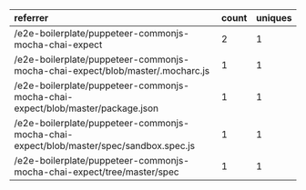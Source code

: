 | referrer                                                                               | count | uniques |
| :------------------------------------------------------------------------------------- | :---- | :------ |
| /e2e-boilerplate/puppeteer-commonjs-mocha-chai-expect                                  | 2     | 1       |
| /e2e-boilerplate/puppeteer-commonjs-mocha-chai-expect/blob/master/.mocharc.js          | 1     | 1       |
| /e2e-boilerplate/puppeteer-commonjs-mocha-chai-expect/blob/master/package.json         | 1     | 1       |
| /e2e-boilerplate/puppeteer-commonjs-mocha-chai-expect/blob/master/spec/sandbox.spec.js | 1     | 1       |
| /e2e-boilerplate/puppeteer-commonjs-mocha-chai-expect/tree/master/spec                 | 1     | 1       |